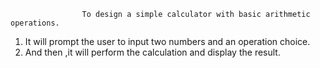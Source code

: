                     To design a simple calculator with basic arithmetic operations.
1. It will prompt the user to input two numbers and an operation choice.
2. And then ,it will perform the calculation and display the result.
